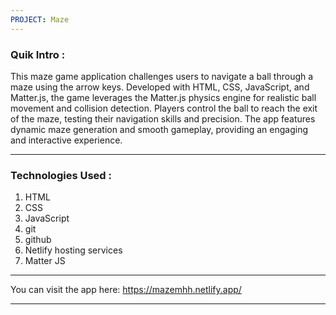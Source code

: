 ```yaml
---
PROJECT: Maze
---
```


### Quik Intro :

This maze game application challenges users to navigate a ball through a maze using the arrow keys. Developed with HTML, CSS, JavaScript, and Matter.js, the game leverages the Matter.js physics engine for realistic ball movement and collision detection. Players control the ball to reach the exit of the maze, testing their navigation skills and precision. The app features dynamic maze generation and smooth gameplay, providing an engaging and interactive experience.

---

### Technologies Used :

1. HTML
2. CSS
3. JavaScript
4. git
5. github
6. Netlify hosting services
7. Matter JS

---

You can visit the app here: https://mazemhh.netlify.app/

---
